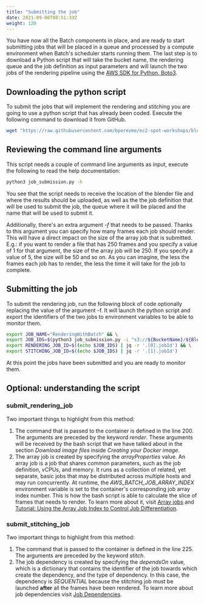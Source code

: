 ```yaml
---
title: "Submitting the job"
date: 2021-09-06T08:51:33Z
weight: 120
---
```


You have now all the Batch components in place, and are ready to start submitting jobs that will be placed in a queue and processed by a compute environment when Batch's scheduler starts running them. The last step is to download a Python script that will take the bucket name, the rendering queue and the job definition as input parameters and will launch the two jobs of the rendering pipeline using the [AWS SDK for Python, Boto3](https://aws.amazon.com/sdk-for-python/).

## Downloading the python script

To submit the jobs that will implement the rendering and stitching you are going to use a python script that has already been coded. Execute the following command to download it from GitHub.

```bash
wget "https://raw.githubusercontent.com/bperezme/ec2-spot-workshops/blender_rendering_using_batch/content/rendering-with-batch/batch/job_submission.py"
```

## Reviewing the command line arguments

This script needs a couple of command line arguments as input, execute the following to read the help documentation:

```bash
python3 job_submission.py -h
```

You see that the script needs to receive the location of the blender file and where the results should be uploaded, as well as the the job definition that will be used to submit the job, the queue where it will be placed and the name that will be used to submit it.

Additionally, there's an extra argument *-f* that needs to be passed. Thanks to this argument you can specify how many frames each job should render. This will have a direct impact on the size of the array job that is submitted. E.g.: if you want to render a file that has 250 frames and you specify a value of 1 for that argument, the size of the array job will be 250. If you specify a value of 5, the size will be 50 and so on. As you can imagine, the less the frames each job has to render, the less the time it will take for the job to complete.

## Submitting the job

To submit the rendering job, run the following block of code optionally replacing the value of the argument -f. It will launch the python script and export the identifiers of the two jobs to environment variables to be able to monitor them.

```bash
export JOB_NAME="RenderingWithBatch" && \
export JOB_IDS=$(python3 job_submission.py -i "s3://${BucketName}/${BlendFileName}" -o "s3://${BucketName}" -f 1 -n "${JOB_NAME}" -q "${RENDERING_QUEUE_NAME}" -d "${JOB_DEFINITION_NAME}") && \
export RENDERING_JOB_ID=$((echo $JOB_IDS) | jq -r '.[0].jobId') && \
export STITCHING_JOB_ID=$((echo $JOB_IDS) | jq -r '.[1].jobId')
```

At this point the jobs have been submitted and you are ready to monitor them.

## Optional: understanding the script

### submit_rendering_job

Two important things to highlight from this method:

1. The command that is passed to the container is defined in the line 200. The arguments are preceded by the keyword *render*. These arguments will be received by the bash script that we have talked about in the section *Download image files* inside *Creating your Docker image*.
2. The array job is created by specifying the *arrayProperties* value. An array job is a job that shares common parameters, such as the job definition, vCPUs, and memory. It runs as a collection of related, yet separate, basic jobs that may be distributed across multiple hosts and may run concurrently. At runtime, the *AWS_BATCH_JOB_ARRAY_INDEX* environment variable is set to the container's corresponding job array index number. This is how the bash script is able to calculate the slice of frames that needs to render.
To learn more about it, visit [Array jobs](https://docs.aws.amazon.com/batch/latest/userguide/array_jobs.html) and [Tutorial: Using the Array Job Index to Control Job Differentiation](https://docs.aws.amazon.com/batch/latest/userguide/array_index_example.html).

### submit_stitching_job

Two important things to highlight from this method:

1. The command that is passed to the container is defined in the line 225. The arguments are preceded by the keyword *stitch*.
2. The job dependency is created by specifying the *dependsOn* value, which is a dictionary that contains the identifier of the job towards which create the dependency, and the type of dependency. In this case, the dependency is *SEQUENTIAL* because the stitching job must be launched **after** all the frames have been rendered. To learn more about job dependencies visit [Job Dependencies](https://docs.aws.amazon.com/batch/latest/userguide/job_dependencies.html).
